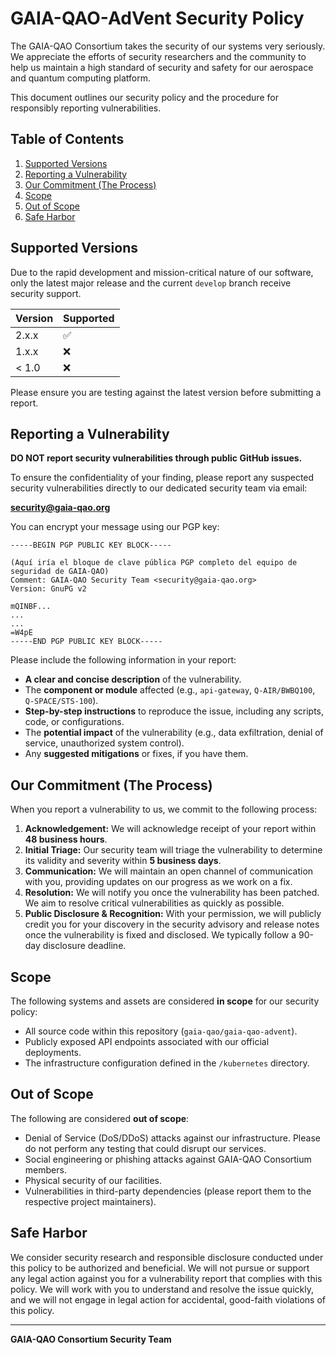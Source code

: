 # GAIA-QAO-AdVent Security Policy

The GAIA-QAO Consortium takes the security of our systems very seriously. We appreciate the efforts of security researchers and the community to help us maintain a high standard of security and safety for our aerospace and quantum computing platform.

This document outlines our security policy and the procedure for responsibly reporting vulnerabilities.

## Table of Contents

1.  [Supported Versions](#supported-versions)
2.  [Reporting a Vulnerability](#reporting-a-vulnerability)
3.  [Our Commitment (The Process)](#our-commitment-the-process)
4.  [Scope](#scope)
5.  [Out of Scope](#out-of-scope)
6.  [Safe Harbor](#safe-harbor)

## Supported Versions

Due to the rapid development and mission-critical nature of our software, only the latest major release and the current `develop` branch receive security support.

| Version | Supported          |
| ------- | ------------------ |
| 2.x.x   | :white_check_mark: |
| 1.x.x   | :x:                |
| < 1.0   | :x:                |

Please ensure you are testing against the latest version before submitting a report.

## Reporting a Vulnerability

**DO NOT report security vulnerabilities through public GitHub issues.**

To ensure the confidentiality of your finding, please report any suspected security vulnerabilities directly to our dedicated security team via email:

**security@gaia-qao.org**

You can encrypt your message using our PGP key:

```
-----BEGIN PGP PUBLIC KEY BLOCK-----

(Aquí iría el bloque de clave pública PGP completo del equipo de seguridad de GAIA-QAO)
Comment: GAIA-QAO Security Team <security@gaia-qao.org>
Version: GnuPG v2

mQINBF...
...
...
=W4pE
-----END PGP PUBLIC KEY BLOCK-----
```

Please include the following information in your report:

-   **A clear and concise description** of the vulnerability.
-   The **component or module** affected (e.g., `api-gateway`, `Q-AIR/BWBQ100`, `Q-SPACE/STS-100`).
-   **Step-by-step instructions** to reproduce the issue, including any scripts, code, or configurations.
-   The **potential impact** of the vulnerability (e.g., data exfiltration, denial of service, unauthorized system control).
-   Any **suggested mitigations** or fixes, if you have them.

## Our Commitment (The Process)

When you report a vulnerability to us, we commit to the following process:

1.  **Acknowledgement:** We will acknowledge receipt of your report within **48 business hours**.
2.  **Initial Triage:** Our security team will triage the vulnerability to determine its validity and severity within **5 business days**.
3.  **Communication:** We will maintain an open channel of communication with you, providing updates on our progress as we work on a fix.
4.  **Resolution:** We will notify you once the vulnerability has been patched. We aim to resolve critical vulnerabilities as quickly as possible.
5.  **Public Disclosure & Recognition:** With your permission, we will publicly credit you for your discovery in the security advisory and release notes once the vulnerability is fixed and disclosed. We typically follow a 90-day disclosure deadline.

## Scope

The following systems and assets are considered **in scope** for our security policy:

-   All source code within this repository (`gaia-qao/gaia-qao-advent`).
-   Publicly exposed API endpoints associated with our official deployments.
-   The infrastructure configuration defined in the `/kubernetes` directory.

## Out of Scope

The following are considered **out of scope**:

-   Denial of Service (DoS/DDoS) attacks against our infrastructure. Please do not perform any testing that could disrupt our services.
-   Social engineering or phishing attacks against GAIA-QAO Consortium members.
-   Physical security of our facilities.
-   Vulnerabilities in third-party dependencies (please report them to the respective project maintainers).

## Safe Harbor

We consider security research and responsible disclosure conducted under this policy to be authorized and beneficial. We will not pursue or support any legal action against you for a vulnerability report that complies with this policy. We will work with you to understand and resolve the issue quickly, and we will not engage in legal action for accidental, good-faith violations of this policy.

---

**GAIA-QAO Consortium Security Team**

